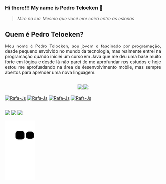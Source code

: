 ### Hi there!!! My name is Pedro Teloeken 👋
> *Mire na lua. Mesmo que você erre cairá entre as estrelas*
## Quem é Pedro Teloeken?
<div align='justify'>
Meu nome é Pedro Teloeken, sou jovem e fascinado por programação, desde pequeno envolvido no mundo da tecnologia, mas realmente entrei na programação quando iniciei um curso em Java que me deu uma base muito forte em lógica e desde lá não parei de me aprofundar nos estudos e hoje estou me aprofundando na área de desenvolvimento mobile, mas sempre abertos para aprender uma nova linguagem.
</div> 

##

<div align="center">
  <a href="https://github.com/PedroTeloeken">
  <img height="180em" src="https://github-readme-stats.vercel.app/api?username=pedroteloeken&show_icons=true&theme=dracula&include_all_commits=true&count_private=true"/>
  <img height="180em" src="https://github-readme-stats.vercel.app/api/top-langs/?username=pedroteloeken&layout=compact&langs_count=7&theme=dracula"/>
</div>
<div style="display: inline_block"><br>
  <img align="center" alt="Rafa-Js" height="40" width="50" src="https://cdn.jsdelivr.net/gh/devicons/devicon/icons/java/java-original-wordmark.svg">
  <img align="center" alt="Rafa-Js" height="40" width="50" src="https://cdn.jsdelivr.net/gh/devicons/devicon/icons/kotlin/kotlin-original.svg">
  <img align="center" alt="Rafa-Js" height="40" width="50" src="https://cdn.jsdelivr.net/gh/devicons/devicon/icons/spring/spring-original.svg">
   <img align="center" alt="Rafa-Js" height="40" width="50" src="https://cdn.jsdelivr.net/gh/devicons/devicon/icons/microsoftsqlserver/microsoftsqlserver-plain-wordmark.svg">


  </div>
</div>
 
 ##
 
<div> 
  <a href="https://www.instagram.com/pedro.teloeken/" target="_blank"><img src="https://img.shields.io/badge/-Instagram-%23E4405F?style=for-the-badge&logo=instagram&logoColor=white" target="_blank"></a>
  <a href = "mailto:pedroteloeken2211@gmail.com"><img src="https://img.shields.io/badge/-Gmail-%23333?style=for-the-badge&logo=gmail&logoColor=white" target="_blank"></a>
  <a href="https://www.linkedin.com/in/pedro-teloeken-02aa531b9/" target="_blank"><img src="https://img.shields.io/badge/-LinkedIn-%230077B5?style=for-the-badge&logo=linkedin&logoColor=white" target="_blank"></a> 
 
  ![Snake animation](https://github.com/rafaballerini/rafaballerini/blob/output/github-contribution-grid-snake.svg)
 
</div>
  
